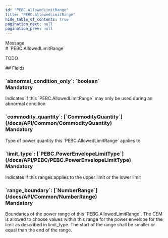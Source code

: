 ```yaml
---
id: "PEBC.AllowedLimitRange"
title: "PEBC.AllowedLimitRange"
hide_table_of_contents: true
pagination_next: null
pagination_prev: null
---
```


<div style={{ display: "flex", flexDirection: "row", alignItems: "start", justifyContent: "center" }}>
<div style={{ flexBasis: "35rem", flexGrow: "0", minWidth: "0" }}>
<div style={{ marginLeft: "1rem", marginBottom: "2rem" }}>
<div class="api-title">
<div style={{ width: "fit-content", fontWeight: 500, color: "gray" }}>
Message
</div>
# `PEBC.AllowedLimitRange`
</div>


TODO

</div>

<div style={{ marginLeft: "1rem" }}>
## Fields
</div>
<div class="field-card">
<h3>`abnormal_condition_only`: <span className="type-link">`boolean`</span> <div style={{ float: "right", color: "#888888", fontSize: '10pt', fontWeight: "400" }}>Mandatory</div></h3>
Indicates if this `PEBC.AllowedLimitRange` may only be used during an abnormal condition

</div>
<div class="field-card">
<h3>`commodity_quantity`: <span className="type-link">[`CommodityQuantity`](/docs/API/Common/CommodityQuantity)</span> <div style={{ float: "right", color: "#888888", fontSize: '10pt', fontWeight: "400" }}>Mandatory</div></h3>
Type of power quantity this `PEBC.AllowedLimitRange` applies to

</div>
<div class="field-card">
<h3>`limit_type`: <span className="type-link">[`PEBC.PowerEnvelopeLimitType`](/docs/API/PEBC/PEBC.PowerEnvelopeLimitType)</span> <div style={{ float: "right", color: "#888888", fontSize: '10pt', fontWeight: "400" }}>Mandatory</div></h3>
Indicates if this ranges applies to the upper limit or the lower limit

</div>
<div class="field-card">
<h3>`range_boundary`: <span className="type-link">[`NumberRange`](/docs/API/Common/NumberRange)</span> <div style={{ float: "right", color: "#888888", fontSize: '10pt', fontWeight: "400" }}>Mandatory</div></h3>
Boundaries of the power range of this `PEBC.AllowedLimitRange`. The CEM is allowed to choose values within this range for the power envelope for the limit as described in limit_type. The start of the range shall be smaller or equal than the end of the range. 

</div>
</div>
</div>